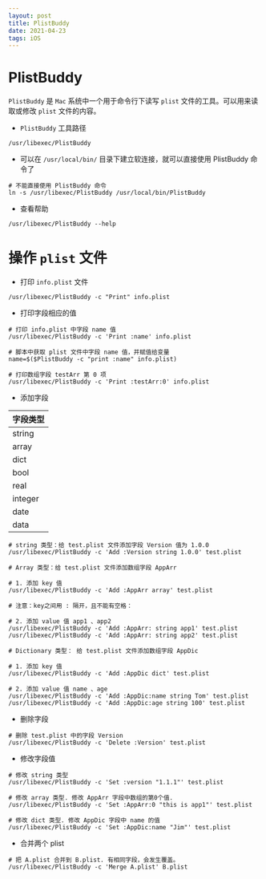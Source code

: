 ```yaml
---
layout: post
title: PlistBuddy
date: 2021-04-23
tags: iOS
---
```


# PlistBuddy

`PlistBuddy` 是 `Mac` 系统中一个用于命令行下读写 `plist` 文件的工具。可以用来读取或修改 `plist` 文件的内容。

- `PlistBuddy` 工具路径

```
/usr/libexec/PlistBuddy
```

- 可以在 `/usr/local/bin/` 目录下建立软连接，就可以直接使用 PlistBuddy 命令了

```
# 不能直接使用 PlistBuddy 命令
ln -s /usr/libexec/PlistBuddy /usr/local/bin/PlistBuddy
```
- 查看帮助

```
/usr/libexec/PlistBuddy --help
```

# 操作 `plist` 文件

- 打印 `info.plist` 文件


```
/usr/libexec/PlistBuddy -c "Print" info.plist
```
- 打印字段相应的值

```
# 打印 info.plist 中字段 name 值
/usr/libexec/PlistBuddy -c 'Print :name' info.plist

# 脚本中获取 plist 文件中字段 name 值，并赋值给变量
name=$($PlistBuddy -c "print :name" info.plist)

# 打印数组字段 testArr 第 0 项
/usr/libexec/PlistBuddy -c 'Print :testArr:0' info.plist
```

- 添加字段

| 字段类型 |
| --- |
| string | |
| array | |
| dict | |
| bool | |
| real | |
| integer | |
| date | |
| data | |


```
# string 类型：给 test.plist 文件添加字段 Version 值为 1.0.0
/usr/libexec/PlistBuddy -c 'Add :Version string 1.0.0' test.plist
```

```
# Array 类型：给 test.plist 文件添加数组字段 AppArr

# 1. 添加 key 值
/usr/libexec/PlistBuddy -c 'Add :AppArr array' test.plist

# 注意：key之间用 : 隔开，且不能有空格：

# 2. 添加 value 值 app1 、app2
/usr/libexec/PlistBuddy -c 'Add :AppArr: string app1' test.plist
/usr/libexec/PlistBuddy -c 'Add :AppArr: string app2' test.plist
```

```
# Dictionary 类型： 给 test.plist 文件添加数组字段 AppDic

# 1. 添加 key 值
/usr/libexec/PlistBuddy -c 'Add :AppDic dict' test.plist

# 2. 添加 value 值 name 、age
/usr/libexec/PlistBuddy -c 'Add :AppDic:name string Tom' test.plist
/usr/libexec/PlistBuddy -c 'Add :AppDic:age string 100' test.plist
```

- 删除字段

```
# 删除 test.plist 中的字段 Version
/usr/libexec/PlistBuddy -c 'Delete :Version' test.plist
```

- 修改字段值
 
```
# 修改 string 类型
/usr/libexec/PlistBuddy -c 'Set :version "1.1.1"' test.plist

# 修改 array 类型. 修改 AppArr 字段中数组的第0个值.
/usr/libexec/PlistBuddy -c 'Set :AppArr:0 "this is app1"' test.plist

# 修改 dict 类型. 修改 AppDic 字段中 name 的值
/usr/libexec/PlistBuddy -c 'Set :AppDic:name "Jim"' test.plist
```

- 合并两个 plist

```
# 把 A.plist 合并到 B.plist. 有相同字段，会发生覆盖。
/usr/libexec/PlistBuddy -c 'Merge A.plist' B.plist
```



